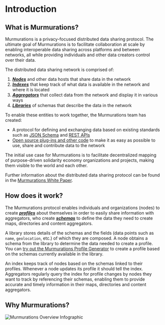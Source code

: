 # Introduction

## What is Murmurations?

Murmurations is a privacy-focused distributed data sharing protocol. The ultimate goal of Murmurations is to facilitate collaboration at scale by enabling interoperable data sharing across platforms and between networks, all while providing individuals and other data creators control over their data.

The distributed data sharing network is comprised of:

1. [_**Nodes**_](/about/common-terms.html#node) and other data hosts that share data in the network
2. [_**Indexes**_](/about/common-terms.html#index) that keep track of what data is available in the network and where it is located
3. [_**Aggregators**_](/about/common-terms.html#aggregator) that collect data from the network and display it in various ways
4. [_**Libraries**_](/about/common-terms.html#library) of schemas that describe the data in the network

To enable these entities to work together, the Murmurations team has created:

- A protocol for defining and exchanging data based on existing standards such as [JSON Schema](https://json-schema.org/understanding-json-schema/) and [REST APIs](https://www.redhat.com/en/topics/api/what-is-a-rest-api)
- [Open source plug-ins and other code](https://github.com/MurmurationsNetwork) to make it as easy as possible to use, share and contribute data to the network

The initial use case for Murmurations is to facilitate decentralized mapping of purpose-driven solidarity economy organizations and projects, making them visible to the world and each other.

Further information about the distributed data sharing protocol can be found in the [Murmurations White Paper](https://murmurations.network/wp-content/uploads/2024/04/Murmurations-White-Paper-v1.0.pdf).

## How does it work?

The Murmurations protocol enables individuals and organizations (nodes) to create [_**profiles**_](/about/common-terms.html#profile) about themselves in order to easily share information with aggregators, who create [_**schemas**_](/about/common-terms.html#schema) to define the data they need to create maps, directories and content aggregators.

A library stores details of the schemas and the fields (data points such as `name`, `geolocation`, etc.) of which they are composed. A node obtains a schema from the library to determine the data needed to create a profile. You can [try out the Murmurations Profile Generator](https://test-tools.murmurations.network/profile-generator) to create a profile based on the schemas currently available in the library.

An index keeps track of nodes based on the schemas linked to their profiles. Whenever a node updates its profile it should tell the index. Aggregators regularly query the index for profile changes by nodes they want to track by referencing their schemas, enabling them to provide accurate and timely information in their maps, directories and content aggregators.

## Why Murmurations?

![Murmurations Overview Infographic](/murmurations_overview.png)
